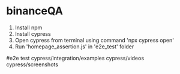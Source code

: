 # binanceQA

1. Install npm
2. Install cypress
3. Open cypress from terminal using command 'npx cypress open'
4. Run 'homepage_assertion.js' in 'e2e_test' folder

#e2e test
cypress/integration/examples
cypress/videos
cypress/screenshots
